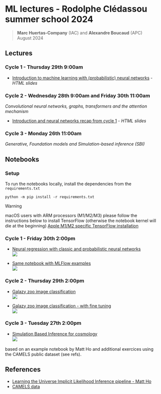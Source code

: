 # ML lectures - Rodolphe Clédassou summer school 2024

> **Marc Huertas-Company** (IAC) and **Alexandre Boucaud** (APC)  
> August 2024

## Lectures

### Cycle 1 - Thursday 29th 9:00am

- [Introduction to machine learning with (probabilistic) neural networks](https://aboucaud.github.io/slides/2024/euclid-school-ml-cycle1) - _HTML slides_

### Cycle 2 - Wednesday 28th 9:00am and Friday 30th 11:00am

_Convolutional neural networks, graphs, transformers and the attention mechanism_

- [Introduction and neural networks recap from cycle 1](https://aboucaud.github.io/slides/2024/euclid-school-ml-cycle2) - _HTML slides_
<!-- - [Probabilistic neural networks](slides/cycle2_cours1_2023.pdf) - _PDF_ -->
<!-- - [Convolutional networks](slides/cycle2_cours2a_2023.pdf) - _PDF_ -->
<!-- - [Image2image networks and Transformers](slides/cycle2_cours2b_2023.pdf) - _PDF_ -->
<!-- - [Attention mechanism and Graph networks](slides/cycle2_cours2c_2023.pdf) - _PDF_ -->
<!-- - [Introduction to MLOps](https://aboucaud.github.io/slides/2023/euclid-school-mlops) - _HTML slides_
-->

### Cycle 3 - Monday 26th 11:00am

_Generative, Foundation models and Simulation-based inference (SBI)_

## Notebooks

### Setup

To run the notebooks locally, install the dependencies from the `requirements.txt`
```shell
python -m pip install -r requirements.txt
```

> [!WARNING]
> macOS users with ARM processors (M1/M2/M3) please follow the instructions below to install TensorFlow (otherwise the notebook kernel will die at the beginning)
> [Apple M1/M2 specific TensorFlow installation](https://developer.apple.com/metal/tensorflow-plugin/)

### Cycle 1 - Friday 30th 2:00pm


- [Neural regression with classic and probabilistic neural networks](notebooks/cycle1_intro_nn_logprob.ipynb)  
[![][colab]](https://colab.research.google.com/github/aboucaud/euclid-school-2024/blob/main/notebooks/cycle1_intro_nn_logprob.ipynb)


- [Same notebook with MLFlow examples](notebooks/cycle1_intro_nn-mlflow-example.ipynb)  
[![][colab]](https://colab.research.google.com/github/aboucaud/euclid-school-2024/blob/main/notebooks/cycle1_intro_nn-mlflow-example.ipynb)


### Cycle 2 - Thursday 29th 2:00pm

- [Galazy zoo image classification](notebooks/cycle2-gzoo-image-classification.ipynb)  
[![][colab]](https://colab.research.google.com/github/aboucaud/euclid-school-2024/blob/main/notebooks/cycle2-gzoo-image-classification.ipynb)

- [Galazy zoo image classification - with fine tuning](notebooks/cycle2-gzoo-classification-finetuning.ipynb)  
[![][colab]](https://colab.research.google.com/github/aboucaud/euclid-school-2024/blob/main/notebooks/cycle2-gzoo-classification-finetuning.ipynb)

### Cycle 3 - Tuesday 27th 2:00pm

- [Simulation Based Inference for cosmology](notebooks/cycle3-sbi_LtU_MHo.ipynb)  
[![][colab]](https://colab.research.google.com/github/aboucaud/euclid-school-2024/blob/main/notebooks/cycle3-sbi_LtU_MHo.ipynb)

based on an example notebook by Matt Ho and additional exercices using the CAMELS public dataset (see refs).

## References

<!-- - https://arxiv.org/abs/2201.02202 -->
- [Learning the Universe Implicit Likelihood Inference pipeline - Matt Ho](https://github.com/maho3/ltu-ili)
- [CAMELS data](https://camels.readthedocs.io/en/latest/index.html)


[colab]: https://colab.research.google.com/assets/colab-badge.svg